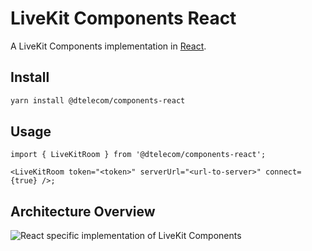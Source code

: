 # LiveKit Components **React**

A LiveKit Components implementation in [React](https://reactjs.org/).

## Install

```bash
yarn install @dtelecom/components-react
```

## Usage

```tsx
import { LiveKitRoom } from '@dtelecom/components-react';

<LiveKitRoom token="<token>" serverUrl="<url-to-server>" connect={true} />;
```

## Architecture Overview

![React specific implementation of LiveKit Components](./../../.github/assets/components-react-implementation.png)
